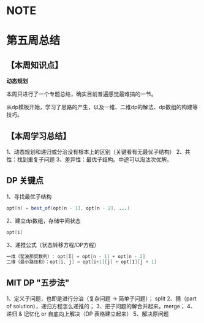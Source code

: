 # NOTE

  

# 第五周总结

## 【本周知识点】

**动态规划**

本周只进行了一个专题总结，确实目前普遍感觉最难搞的一节。

从dp模板开始，学习了思路的产生，以及一维、二维dp的解法、dp数组的构建等技巧。



## 【本周学习总结】

1、动态规划和递归或分治没有根本上的区别（关键看有无最优子结构）
2、共性：找到重复子问题
3、差异性：最优子结构。中途可以淘汰次优解。

## DP 关键点

1、寻找最优子结构

```java
opt[n] = best_of(opt[n - 1], opt[n - 2], ...)
```

2、建立dp数组，存储中间状态

```java
opt[i]
```

3、递推公式（状态转移方程/DP方程）

```java
一维（斐波那契数列）: opt[I] = opt[n - 1] + opt[n - 2]
二维（最小路径和）：opt[i, j] = opt[i+1][j] + opt[I][j + 1] 
```

## MIT DP "五步法"

1、定义子问题，也即是进行分治（复杂问题 -> 简单子问题）； split
2、猜（part of solution），递归方程怎么递推的；
3、把子问题的解合并起来，merge；
4、递归 & 记忆化 or 自底向上解决（DP 表格建立起来）
5、解决原问题